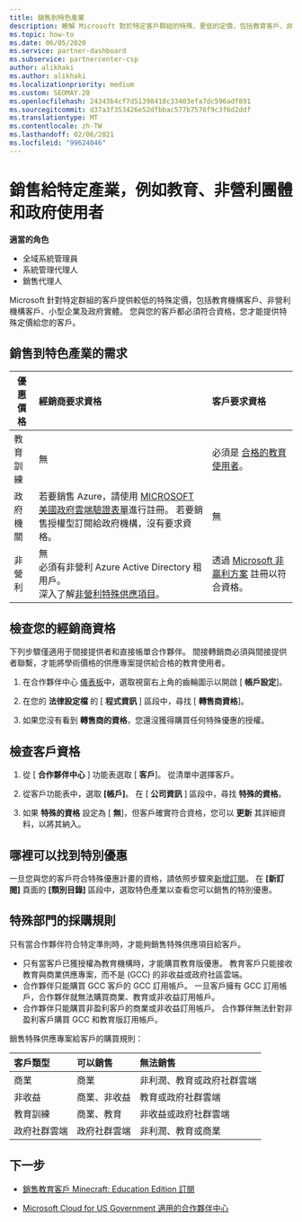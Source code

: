 ```yaml
---
title: 銷售到特色產業
description: 瞭解 Microsoft 對於特定客戶群組的特殊、更低的定價，包括教育客戶、非盈利客戶和政府使用者。
ms.topic: how-to
ms.date: 06/05/2020
ms.service: partner-dashboard
ms.subservice: partnercenter-csp
author: alikhaki
ms.author: alikhaki
ms.localizationpriority: medium
ms.custom: SEOMAY.20
ms.openlocfilehash: 24343b4cf7d51398410c33403efa7dc596adf891
ms.sourcegitcommit: d37a3f353426e52dfbbac577b7576f9c3f6d2ddf
ms.translationtype: MT
ms.contentlocale: zh-TW
ms.lasthandoff: 02/06/2021
ms.locfileid: "99624046"
---
```

# <a name="sell-to-specialized-industries-like-education-non-profit-and-government-users"></a>銷售給特定產業，例如教育、非營利團體和政府使用者

**適當的角色**

- 全域系統管理員
- 系統管理代理人
- 銷售代理人

Microsoft 針對特定群組的客戶提供較低的特殊定價，包括教育機構客戶、非營利機構客戶、小型企業及政府實體。 您與您的客戶都必須符合資格，您才能提供特殊定價給您的客戶。 

## <a name="requirements-to-sell-to-specialized-industries"></a>銷售到特色產業的需求

|**優惠價格**   |**經銷商要求資格**   |**客戶要求資格**   |
|----------------------------|:---------------------------------|:------------------------------------------|
|教育訓練   |無   | 必須是 [合格的教育使用者](https://www.microsoftvolumelicensing.com/DocumentSearch.aspx?Mode=3&DocumentTypeId=7)。   |
|政府機關   |若要銷售 Azure，請使用 [MICROSOFT 美國政府雲端驗證表單](https://azuregov.microsoft.com/csp)進行註冊。 若要銷售授權型訂閱給政府機構，沒有要求資格。|   無|
|非營利  |無<br/> 必須有非營利 Azure Active Directory 租用戶。<br/> 深入了解[非營利特殊供應項目](https://assetsprod.microsoft.com/mpn/nonprofit-skus-in-csp-faq.pdf)。   |透過 [Microsoft 非贏利方案](https://nonprofit.microsoft.com/#/register) 註冊以符合資格。   |

## <a name="check-your-reseller-qualifications"></a>檢查您的經銷商資格

下列步驟僅適用于間接提供者和直接帳單合作夥伴。 間接轉銷商必須與間接提供者聯繫，才能將學術價格的供應專案提供給合格的教育使用者。

1. 在合作夥伴中心 [儀表板](https://partner.microsoft.com/dashboard)中，選取視窗右上角的齒輪圖示以開啟 [ **帳戶設定**]。

2. 在您的 **法律設定檔** 的 [ **程式資訊** ] 區段中，尋找 [ **轉售商資格**]。

3. 如果您沒有看到 **轉售商的資格**，您還沒獲得購買任何特殊優惠的授權。

## <a name="check-the-customer-qualifications"></a>檢查客戶資格

1. 從 [ **合作夥伴中心** ] 功能表選取 [ **客戶**]。 從清單中選擇客戶。

2. 從客戶功能表中，選取 **\[帳戶\]**。 在 [ **公司資訊** ] 區段中，尋找 **特殊的資格**。

3. 如果 **特殊的資格** 設定為 [ **無**]，但客戶確實符合資格，您可以 **更新** 其詳細資料，以將其納入。

## <a name="where-to-find-special-offers"></a>哪裡可以找到特別優惠

一旦您與您的客戶符合特殊優惠計畫的資格，請依照步驟來[新增訂閱](create-a-new-subscription.md)。 在 **\[新訂閱]** 頁面的 **\[類別目錄\]** 區段中，選取特色產業以查看您可以銷售的特別優惠。

## <a name="purchase-rules-for-special-segments"></a>特殊部門的採購規則

只有當合作夥伴符合特定準則時，才能夠銷售特殊供應項目給客戶。 

- 只有當客戶已獲授權為教育機構時，才能購買教育版優惠。 教育客戶只能接收教育與商業供應專案，而不是 (GCC) 的非收益或政府社區雲端。
- 合作夥伴只能購買 GCC 客戶的 GCC 訂用帳戶。 一旦客戶擁有 GCC 訂用帳戶，合作夥伴就無法購買商業、教育或非收益訂用帳戶。 
- 合作夥伴只能購買非盈利客戶的商業或非收益訂用帳戶。 合作夥伴無法針對非盈利客戶購買 GCC 和教育版訂用帳戶。

銷售特殊供應專案給客戶的購買規則：

|**客戶類型**   |**可以銷售**   |**無法銷售**   |
|:----------------------------|:---------------------------------|:------------------------------------------|
| 商業 |商業 | 非利潤、教育或政府社群雲端 |
| 非收益 |商業、非收益 | 教育或政府社群雲端 |
| 教育訓練 |商業、教育 | 非收益或政府社群雲端 |
| 政府社群雲端 |政府社群雲端 | 非利潤、教育或商業 |

## <a name="next-steps"></a>下一步

- [銷售教育客戶 Minecraft: Education Edition 訂閱](minecraft-subscriptions.md)

- [Microsoft Cloud for US Government 適用的合作夥伴中心](partner-center-for-microsoft-us-govt-cloud.md)
